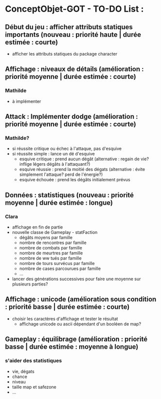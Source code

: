 # ConceptObjet-GOT - TO-DO List :


## Début du jeu : afficher attributs statiques importants (nouveau : priorité haute | durée estimée : courte)
- afficher les attributs statiques du package character


## Affichage : niveaux de détails (amélioration : priorité moyenne | durée estimée : courte)
### Mathilde
- à implémenter


## Attack : Implémenter dodge (amélioration : priorité moyenne | durée estimée : courte)
### Mathilde?
- si réussite critique ou échec à l'attaque, pas d'esquive
- si réussite simple : lance un dé d'esquive
  - esquive critique : prend aucun dégât (alternative : regain de vie? inflige légers dégâts à l'attaquant?)
  - esquive réussie : prend la moitié des dégats (alternative : évite simplement l'attaque? perd de l'énergie?)
  - esquive échouée : prend les dégâts initialement prévus


## Données : statistiques (nouveau : priorité moyenne | durée estimée : longue)
### Clara
- affichage en fin de partie
- nouvelle classe de Gameplay - statFaction
  - dégâts moyens par famille
  - nombre de rencontres par famille
  - nombre de combats par famille
  - nombre de meurtres par famille
  - nombre de ww tués par famille
  - nombre de tours survécus par famille
  - nombre de cases parcourues par famille
  - ...
- lancer des générations successives pour faire une moyenne sur plusieurs parties?


## Affichage : unicode (amélioration sous condition : priorité basse | durée estimée : courte)
- choisir les caractères d'affichage et tester le résultat
  - affichage unicode ou ascii dépendant d'un booléen de map?


## Gameplay : équilibrage (amélioration : priorité basse | durée estimée : moyenne à longue)
### s'aider des statistiques

- vie, dégats
- chance
- niveau
- taille map et safezone
- ...

